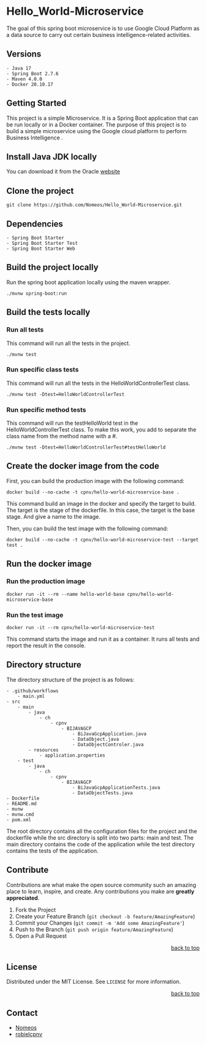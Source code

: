 # Hello_World-Microservice

The goal of this spring boot microservice is to use Google Cloud Platform as a data source 
to carry out certain business intelligence-related activities.


## Versions

    - Java 17
    - Spring Boot 2.7.6
    - Maven 4.0.0
    - Docker 20.10.17

## Getting Started

This project is a simple Microservice. It is a Spring Boot application that can be run locally or in a Docker container.
The purpose of this project is to build a simple microservice using the Google cloud platform to perform Business Intelligence .

## Install Java JDK locally

You can download it from the Oracle [website](https://www.oracle.com/java/technologies/downloads/#jdk17-windows)

## Clone the project

```
git clone https://github.com/Nomeos/Hello_World-Microservice.git
```

## Dependencies

    - Spring Boot Starter
    - Spring Boot Starter Test
    - Spring Boot Starter Web

## Build the project locally

Run the spring boot application locally using the maven wrapper.

```
./mvnw spring-boot:run
```

## Build the tests locally

### Run all tests
This command will run all the tests in the project.

```
./mvnw test
```

### Run specific class tests
This command will run all the tests in the HelloWorldControllerTest class.

```
./mvnw test -Dtest=HelloWorldControllerTest
```

### Run specific method tests
This command will run the testHelloWorld test in the HelloWorldControllerTest class.
To make this work, you add to separate the class name from the method name with a #.

```
./mvnw test -Dtest=HelloWorldControllerTest#testHelloWorld
```

## Create the docker image from the code

First, you can build the production image with the following command:
```
docker build --no-cache -t cpnv/hello-world-microservice-base .
```

This command build an image in the docker and specify the target to build.
The target is the stage of the dockerfile. In this case, the target is the base stage. And give a name to the image.

Then, you can build the test image with the following command:
```
docker build --no-cache -t cpnv/hello-world-microservice-test --target test .
```

## Run the docker image

### Run the production image

```
docker run -it --rm --name hello-world-base cpnv/hello-world-microservice-base
```
### Run the test image

```
docker run -it --rm cpnv/hello-world-microservice-test
```

This command starts the image and run it as a container.
It runs all tests and report the result in the console.

## Directory structure

The directory structure of the project is as follows:

    - .github/workflows
        - main.yml
    - src
        - main
            - java
                - ch
                    - cpnv
                        - BIJAVAGCP
                            - BiJavaGcpApplication.java
                            - DataObject.java
                            - DataObjectControler.java
            - resources
                - application.properties
        - test
            - java
                - ch
                    - cpnv
                        - BIJAVAGCP
                            - BiJavaGcpApplicationTests.java
                            - DataObjectTests.java
    - Dockerfile
    - README.md
    - mvnw
    - mvnw.cmd
    - pom.xml

The root directory contains all the configuration files for the project and the dockerfile while the src directory is split into two parts: main and test. 
The main directory contains the code of the application while the test directory contains the tests of the application.

## Contribute

Contributions are what make the open source community such an amazing place to learn, inspire, and create. Any contributions you make are **greatly appreciated**.

1. Fork the Project
2. Create your Feature Branch (`git checkout -b feature/AmazingFeature`)
3. Commit your Changes (`git commit -m 'Add some AmazingFeature'`)
4. Push to the Branch (`git push origin feature/AmazingFeature`)
5. Open a Pull Request

<p align="right"><a href="#readme-top">back to top</a></p>

## License

Distributed under the MIT License. See `LICENSE` for more information.

<p align="right"><a href="#readme-top">back to top</a></p>

## Contact

- [Nomeos](https://github.com/Nomeos)
- [robielcpnv](https://github.com/robielcpnv)




